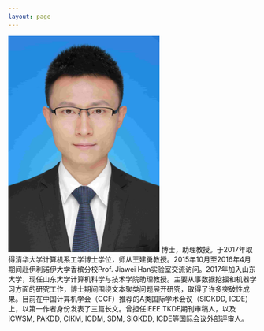 ```yaml
---
layout: page
---
```


<img src="/images/JianhuaYin.jpg" class="floatpic" width="307" height="439">
博士，助理教授。于2017年取得清华大学计算机系工学博士学位，师从王建勇教授。2015年10月至2016年4月期间赴伊利诺伊大学香槟分校Prof. Jiawei Han实验室交流访问。2017年加入山东大学，现任山东大学计算机科学与技术学院助理教授。主要从事数据挖掘和机器学习方面的研究工作，博士期间围绕文本聚类问题展开研究，取得了许多突破性成果。目前在中国计算机学会（CCF）推荐的A类国际学术会议（SIGKDD, ICDE）上，以第一作者身份发表了三篇长文。曾担任IEEE TKDE期刊审稿人，以及ICWSM, PAKDD, CIKM, ICDM, SDM, SIGKDD, ICDE等国际会议外部评审人。


